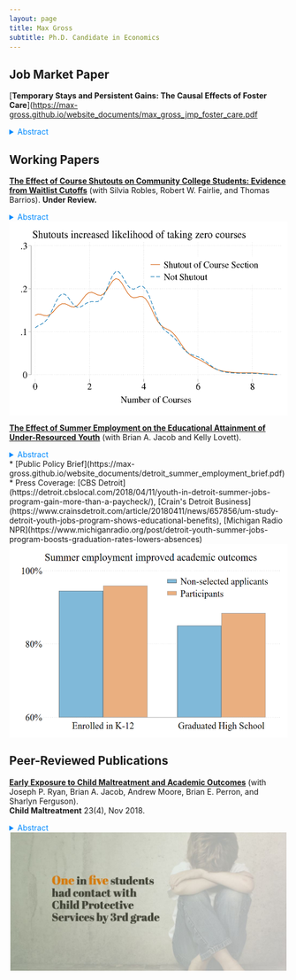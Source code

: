 ```yaml
---
layout: page
title: Max Gross
subtitle: Ph.D. Candidate in Economics
---
```


<!-- CSS code to center images below --> 

<style>
img {
  display: block;
  margin-left: auto;
  margin-right: auto;
}
ul {
  list-style-position: inside;
  padding-left: 0;
}
</style>


## Job Market Paper

[**Temporary Stays and Persistent Gains: The Causal Effects of Foster Care**](https://max-gross.github.io/website_documents/max_gross_jmp_foster_care.pdf

<details><summary style="color: #008AFE">     Abstract</summary> 
<em>6% of children in the United States enter the foster system between birth and age eighteen. Using administrative data from Michigan, I estimate the effects of foster care on children's outcomes by exploiting the quasi-random assignment of child welfare investigators. I find that foster care reduced the likelihood of being abused or neglected in the future by 50%, increased daily school attendance by 6%, and improved math test scores by 0.34 standard deviations. Gains in safety and academics emerged after children exited the system when most were reunified with their birth parents, suggesting that improvements made by birth parents was an important mechanism. I discuss implications for policy in light of the Family First Prevention Services Act of 2019, which allocates billions of federal dollars toward reducing foster placements.</em>
</details>

## Working Papers

[**The Effect of Course Shutouts on Community College Students: Evidence from Waitlist Cutoffs**](https://max-gross.github.io/website_documents/course_shutouts.pdf) (with Silvia Robles, Robert W. Fairlie, and Thomas Barrios). 
**Under Review.**

<details><summary style="color: #008AFE">     Abstract</summary> 
<em>One frequently cited yet understudied channel through which money matters for college students is course availability- colleges may respond to budgetary pressure by reducing course offerings. Open admissions policies, binding class size constraints, and heavy
reliance on state funding may make this channel especially salient at community colleges, which enroll 47% of U.S. undergraduates in public colleges and 55% of underrepresented minority students. We use administrative course registration data from a large community
college in California to test this mechanism. By exploiting discontinuities in course admissions created by waitlists, we find that students stuck on a waitlist and shut out of a course section were 25% more likely to take zero courses that term relative to
a baseline of 10%. Shutouts also increased transfer rates to nearby, but potentially lower quality, two-year colleges. These results document that course availability- even through a relatively small friction- can interrupt and distort community college students' educational trajectories.</em>
</details>

<img src="/img/fig_deanza_compliers1.png" width="525" height="350"> 

[**The Effect of Summer Employment on the Educational Attainment of Under-Resourced Youth**](https://max-gross.github.io/website_documents/detroit_summer_employment.pdf) (with Brian A. Jacob and Kelly Lovett). 

<details><summary style="color: #008AFE">     Abstract</summary> 
<em>Summer youth employment programs are a popular way for municipalities to provide adolescents with skills and experiences thought to improve labor market outcomes. While research evidence on such programs has grown in recent years, it is still limited. In particular, it is not clear how, if at all, participation influences key educational outcomes. We study the program in Detroit, Michigan using a selection on observables identification strategy. In addition to controlling for a rich set of covariates, including baseline educational measures, we match participants to their classmates of the same race and gender who applied for the program, but did not participate. We find that participation is associated with a modest increase in educational attainment. Specifically, it increased the likelihood of enrolling in public school after the program by 1.5% and of graduating high school by 4%, relative to comparison means of 94.5% and 85%. Youth with the weakest academic skills benefited the most, as participation increased school enrollment by 2.2% and high school graduation by 5.5% for this group. Falsification tests of whether participation predicts pre-program characteristics as well as bounding exercises to account for omitted variables offer support that our results represent true effects of the program and not selection.</em>
</details>
* [Public Policy Brief](https://max-gross.github.io/website_documents/detroit_summer_employment_brief.pdf)
* Press Coverage: [CBS Detroit](https://detroit.cbslocal.com/2018/04/11/youth-in-detroit-summer-jobs-program-gain-more-than-a-paycheck/), [Crain's Detroit Business](https://www.crainsdetroit.com/article/20180411/news/657856/um-study-detroit-youth-jobs-program-shows-educational-benefits), [Michigan Radio NPR](https://www.michiganradio.org/post/detroit-youth-summer-jobs-program-boosts-graduation-rates-lowers-absences)

<img src="/img/fig_summer_employment2.png" width="525" height="350">

## Peer-Reviewed Publications

[**Early Exposure to Child Maltreatment and Academic Outcomes**](https://max-gross.github.io/website_documents/child_maltreatment_academic_outcomes.pdf) (with Joseph P. Ryan, Brian A. Jacob, Andrew Moore, Brian E. Perron, and Sharlyn Ferguson).  
**Child Maltreatment** 23(4), Nov 2018.  

<details><summary style="color: #008AFE">     Abstract</summary> 
<em>We investigate the prevalence of early contact with child protection services (CPS) and determine whether early exposure to maltreatment investigations is associated with academic outcomes. Using administrative data from Michigan of over 700,000 children across seven birth cohorts, we find that 18% of students were the subject of a formal CPS investigation between birth and the third grade. In some school districts, more than 50% of third graders were the subject of an investigation. African American and poor students were more likely to be investigated for maltreatment than other groups. Children associated with maltreatment investigations scored significantly lower on standardized math and reading tests, were more likely to be identified as needing special education, and were more likely to be held back at least one grade. These findings indicate that involvement with CPS is not an infrequent event in the lives of young children and that within some school districts, maltreatment investigations are the norm. Child welfare and educational systems must collaborate so that the early academic struggles experienced by victims of maltreatment do not mature into more complicated difficulties later in life.</em>
</details>

<img src="/img/fig_child_maltreatment1.jpg" width="500" height="250"> 

